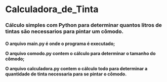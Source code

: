 # Calculadora_de_Tinta

<h3>Cálculo simples com Python para determinar quantos litros de tintas são necessarios para pintar um cômodo.</h3>

<h4><p>O arquivo main.py é onde o programa é executado;</p>
<p>O arquivo comodo.py contem o cálculo para determinar o tamanho do cômodo;</p>
<p>O arquivo calculadora.py contem o cálculo todo para determinar a quantidade de tinta necessaria para se pintar o cômodo.</p>

